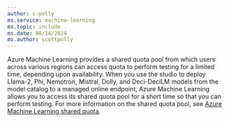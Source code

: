 ```yaml
---
author: s-polly
ms.service: machine-learning
ms.topic: include
ms.date: 08/14/2024
ms.author: scottpolly
---
```


Azure Machine Learning provides a shared quota pool from which users across various regions can access quota to perform testing for a limited time, depending upon availability. 
When you use the studio to deploy Llama-2, Phi, Nemotron, Mistral, Dolly, and Deci-DeciLM models from the model catalog to a managed online endpoint, Azure Machine Learning allows you to access its shared quota pool for a short time so that you can perform testing. For more information on the shared quota pool, see [Azure Machine Learning shared quota](../how-to-manage-quotas.md#azure-machine-learning-shared-quota).